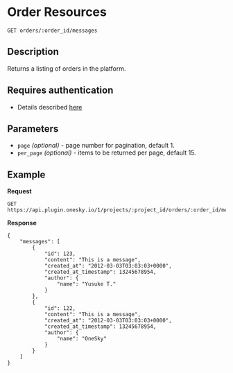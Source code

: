# Order Resources

    GET orders/:order_id/messages

## Description
Returns a listing of orders in the platform.


## Requires authentication
- Details described [here](/README.md#authentication)


## Parameters
- `page` _(optional)_ - page number for pagination, default 1.
- `per_page` _(optional)_ - items to be returned per page, default 15.


## Example
**Request**

    GET https://api.plugin.onesky.io/1/projects/:project_id/orders/:order_id/messages

**Response**
```
{
    "messages": [
        {
            "id": 123,
            "content": "This is a message",
            "created_at": "2012-03-03T03:03:03+0000",
            "created_at_timestamp": 13245678954,
            "author": {
                "name": "Yusuke T."
            }
        },
        {
            "id": 122,
            "content": "This is a message",
            "created_at": "2012-03-03T03:03:03+0000",
            "created_at_timestamp": 13245678954,
            "author": {
                "name": "OneSky"
            }
        }
    ]
}
```
